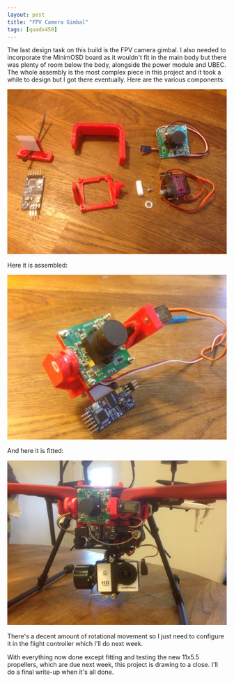 ```yaml
---
layout: post
title: "FPV Camera Gimbal"
tags: [quadx450]
---
```


The last design task on this build is the FPV camera gimbal.  I also needed to incorporate the MinimOSD board as it wouldn't fit in the main body but there was plenty of room below the body, alongside the power module and UBEC.  The whole assembly is the most complex piece in this project and it took a while to design but I got there eventually.  Here are the various components:

![](/images/quadx450/IMG_0175.tn.jpg)

Here it is assembled:

![](/images/quadx450/IMG_0177.tn.jpg)

And here it is fitted:

![](/images/quadx450/IMG_0179.tn.jpg)

There's a decent amount of rotational movement so I just need to configure it in the flight controller which I'll do next week.

With everything now done except fitting and testing the new 11x5.5 propellers, which are due next week, this project is drawing to a close.  I'll do a final write-up when it's all done.
